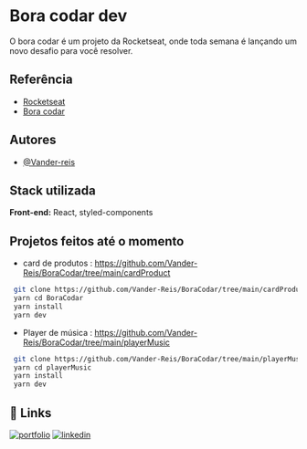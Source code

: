 
# Bora codar dev

O bora codar é um projeto da Rocketseat, onde toda semana é lançando um novo desafio para você resolver.


## Referência

 - [Rocketseat](https://app.rocketseat.com.br/)
 - [Bora codar](https://boracodar.dev/)


## Autores

- [@Vander-reis](https://www.github.com/Vander-reis)


## Stack utilizada

**Front-end:** React, styled-components



## Projetos feitos até o momento

- card de produtos : https://github.com/Vander-Reis/BoraCodar/tree/main/cardProduct
 
 ```bash
  git clone https://github.com/Vander-Reis/BoraCodar/tree/main/cardProduct
  yarn cd BoraCodar
  yarn install
  yarn dev
```

- Player de música : https://github.com/Vander-Reis/BoraCodar/tree/main/playerMusic
 
 ```bash
  git clone https://github.com/Vander-Reis/BoraCodar/tree/main/playerMusic
  yarn cd playerMusic
  yarn install
  yarn dev
```
 


## 🔗 Links
[![portfolio](https://img.shields.io/badge/my_portfolio-000?style=for-the-badge&logo=ko-fi&logoColor=white)](https://portfolio-kappa-five-55.vercel.app/)
[![linkedin](https://img.shields.io/badge/linkedin-0A66C2?style=for-the-badge&logo=linkedin&logoColor=white)](https://www.linkedin.com/in/vander-reis-044163201/)

